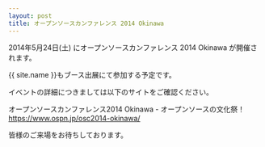 ```yaml
---
layout: post
title: オープンソースカンファレンス 2014 Okinawa
---
```


2014年5月24日(土) にオープンソースカンファレンス 2014 Okinawa が開催されます。

{{ site.name }}もブース出展にて参加する予定です。

イベントの詳細につきましては以下のサイトをご確認ください。

オープンソースカンファレンス2014 Okinawa - オープンソースの文化祭！
https://www.ospn.jp/osc2014-okinawa/

皆様のご来場をお待ちしております。
